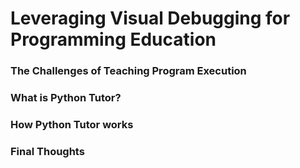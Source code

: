 # Leveraging Visual Debugging for Programming Education
### The Challenges of Teaching Program Execution
### What is Python Tutor?
### How Python Tutor works
### Final Thoughts
